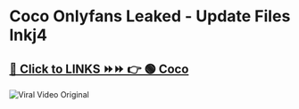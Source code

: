 
 # Coco Onlyfans Leaked - Update Files lnkj4

## <h2><a href="https://clipsfans.com/Coco&ref=git">🔗 Click to LINKS ⏩⏩ 👉 🟢 Coco </a></h2>

<a href="https://clipsfans.com/Coco&ref=git" rel="nofollow" data-target="animated-image.originalLink"><img src="https://i.ibb.co.com/xMMVF88/686577567.gif" alt="Viral Video Original" style="max-width: 100%; display: inline-block;" data-target="animated-image.originalImage"></a>

